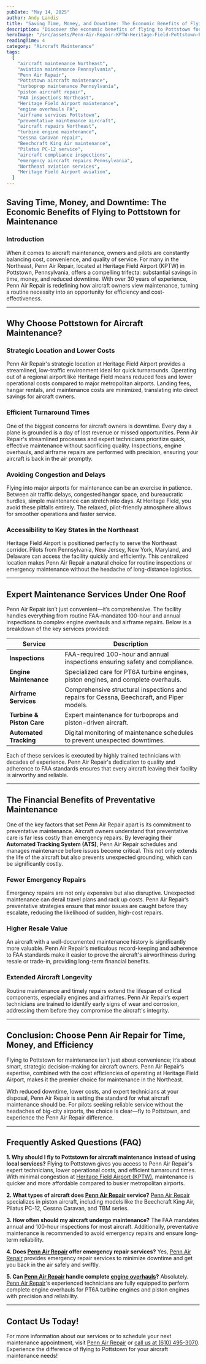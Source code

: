 ```yaml
---
pubDate: "May 14, 2025"
author: Andy Landis
title: "Saving Time, Money, and Downtime: The Economic Benefits of Flying to Pottstown for Maintenance"
description: "Discover the economic benefits of flying to Pottstown for aircraft maintenance. Learn how Penn Air Repair at Heritage Field Airport saves you time, money, and reduces downtime with expert services and strategic location advantages. Find out why pilots across the Northeast trust Penn Air Repair for inspections, overhauls, and preventative maintenance."
heroImage: "/src/assets/Penn-Air-Repair-KPTW-Heritage-Field-Pottstown-PA.webp"
readingTime: 4
category: "Aircraft Maintenance"
tags:
  [
    "aircraft maintenance Northeast",
    "aviation maintenance Pennsylvania",
    "Penn Air Repair",
    "Pottstown aircraft maintenance",
    "turboprop maintenance Pennsylvania",
    "piston aircraft repair",
    "FAA inspections Northeast",
    "Heritage Field Airport maintenance",
    "engine overhauls PA",
    "airframe services Pottstown",
    "preventative maintenance aircraft",
    "aircraft repairs Northeast",
    "turbine engine maintenance",
    "Cessna Caravan repair",
    "Beechcraft King Air maintenance",
    "Pilatus PC-12 service",
    "aircraft compliance inspections",
    "emergency aircraft repairs Pennsylvania",
    "Northeast aviation services",
    "Heritage Field Airport aviation",
  ]
---
```


## **Saving Time, Money, and Downtime: The Economic Benefits of Flying to Pottstown for Maintenance**

### **Introduction**

When it comes to aircraft maintenance, owners and pilots are constantly balancing cost, convenience, and quality of service. For many in the Northeast, Penn Air Repair, located at Heritage Field Airport (KPTW) in Pottstown, Pennsylvania, offers a compelling trifecta: substantial savings in time, money, and reduced downtime. With over 30 years of experience, Penn Air Repair is redefining how aircraft owners view maintenance, turning a routine necessity into an opportunity for efficiency and cost-effectiveness.

---

## **Why Choose Pottstown for Aircraft Maintenance?**

### **Strategic Location and Lower Costs**

Penn Air Repair's strategic location at Heritage Field Airport provides a streamlined, low-traffic environment ideal for quick turnarounds. Operating out of a regional airport like Heritage Field means reduced fees and lower operational costs compared to major metropolitan airports. Landing fees, hangar rentals, and maintenance costs are minimized, translating into direct savings for aircraft owners.

### **Efficient Turnaround Times**

One of the biggest concerns for aircraft owners is downtime. Every day a plane is grounded is a day of lost revenue or missed opportunities. Penn Air Repair's streamlined processes and expert technicians prioritize quick, effective maintenance without sacrificing quality. Inspections, engine overhauls, and airframe repairs are performed with precision, ensuring your aircraft is back in the air promptly.

### **Avoiding Congestion and Delays**

Flying into major airports for maintenance can be an exercise in patience. Between air traffic delays, congested hangar space, and bureaucratic hurdles, simple maintenance can stretch into days. At Heritage Field, you avoid these pitfalls entirely. The relaxed, pilot-friendly atmosphere allows for smoother operations and faster service.

### **Accessibility to Key States in the Northeast**

Heritage Field Airport is positioned perfectly to serve the Northeast corridor. Pilots from Pennsylvania, New Jersey, New York, Maryland, and Delaware can access the facility quickly and efficiently. This centralized location makes Penn Air Repair a natural choice for routine inspections or emergency maintenance without the headache of long-distance logistics.

---

## **Expert Maintenance Services Under One Roof**

Penn Air Repair isn’t just convenient—it’s comprehensive. The facility handles everything from routine FAA-mandated 100-hour and annual inspections to complex engine overhauls and airframe repairs. Below is a breakdown of the key services provided:

| **Service**               | **Description**                                                                            |
| ------------------------- | ------------------------------------------------------------------------------------------ |
| **Inspections**           | FAA-required 100-hour and annual inspections ensuring safety and compliance.               |
| **Engine Maintenance**    | Specialized care for PT6A turbine engines, piston engines, and complete overhauls.         |
| **Airframe Services**     | Comprehensive structural inspections and repairs for Cessna, Beechcraft, and Piper models. |
| **Turbine & Piston Care** | Expert maintenance for turboprops and piston-driven aircraft.                              |
| **Automated Tracking**    | Digital monitoring of maintenance schedules to prevent unexpected downtimes.               |

Each of these services is executed by highly trained technicians with decades of experience. Penn Air Repair's dedication to quality and adherence to FAA standards ensures that every aircraft leaving their facility is airworthy and reliable.

---

## **The Financial Benefits of Preventative Maintenance**

One of the key factors that set Penn Air Repair apart is its commitment to preventative maintenance. Aircraft owners understand that preventative care is far less costly than emergency repairs. By leveraging their **Automated Tracking System (ATS)**, Penn Air Repair schedules and manages maintenance before issues become critical. This not only extends the life of the aircraft but also prevents unexpected grounding, which can be significantly costly.

### **Fewer Emergency Repairs**

Emergency repairs are not only expensive but also disruptive. Unexpected maintenance can derail travel plans and rack up costs. Penn Air Repair’s preventative strategies ensure that minor issues are caught before they escalate, reducing the likelihood of sudden, high-cost repairs.

### **Higher Resale Value**

An aircraft with a well-documented maintenance history is significantly more valuable. Penn Air Repair’s meticulous record-keeping and adherence to FAA standards make it easier to prove the aircraft's airworthiness during resale or trade-in, providing long-term financial benefits.

### **Extended Aircraft Longevity**

Routine maintenance and timely repairs extend the lifespan of critical components, especially engines and airframes. Penn Air Repair’s expert technicians are trained to identify early signs of wear and corrosion, addressing them before they compromise the aircraft's integrity.

---

## **Conclusion: Choose Penn Air Repair for Time, Money, and Efficiency**

Flying to Pottstown for maintenance isn’t just about convenience; it’s about smart, strategic decision-making for aircraft owners. Penn Air Repair’s expertise, combined with the cost efficiencies of operating at Heritage Field Airport, makes it the premier choice for maintenance in the Northeast.

With reduced downtime, lower costs, and expert technicians at your disposal, Penn Air Repair is setting the standard for what aircraft maintenance should be. For pilots seeking reliable service without the headaches of big-city airports, the choice is clear—fly to Pottstown, and experience the Penn Air Repair difference.

---

## **Frequently Asked Questions (FAQ)**

**1. Why should I fly to Pottstown for aircraft maintenance instead of using local services?**
Flying to Pottstown gives you access to Penn Air Repair's expert technicians, lower operational costs, and efficient turnaround times. With minimal congestion at [Heritage Field Airport (KPTW)](https://heritagefieldairport.com), maintenance is quicker and more affordable compared to busier metropolitan airports.

**2. What types of aircraft does [Penn Air Repair](https://pennairrepair.com) service?**
[Penn Air Repair](https://pennairrepair.com) specializes in piston aircraft, including models like the Beechcraft King Air, Pilatus PC-12, Cessna Caravan, and TBM series.

**3. How often should my aircraft undergo maintenance?**
The FAA mandates annual and 100-hour inspections for most aircraft. Additionally, preventative maintenance is recommended to avoid emergency repairs and ensure long-term reliability.

**4. Does [Penn Air Repair](https://pennairrepair.com) offer emergency repair services?**
Yes, [Penn Air Repair](https://pennairrepair.com) provides emergency repair services to minimize downtime and get you back in the air safely and swiftly.

**5. Can [Penn Air Repair](https://pennairrepair.com) handle complete [engine overhauls](https://pennairrepair.com/services)?**
Absolutely. [Penn Air Repair](https://pennairrepair.com)'s experienced technicians are fully equipped to perform complete engine overhauls for PT6A turbine engines and piston engines with precision and reliability.

---

## **Contact Us Today!**

For more information about our services or to schedule your next maintenance appointment, visit [Penn Air Repair](https://pennairrepair.com) or [call us at (610) 495-3070](tel:6104953070). Experience the difference of flying to Pottstown for your aircraft maintenance needs!
